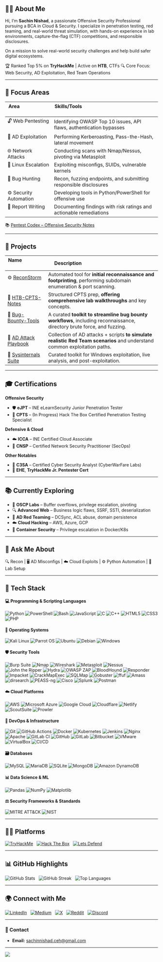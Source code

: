## 👨‍💻 About Me

Hi, I’m **Sachin Nishad**, a passionate Offensive Security Professional pursuing a BCA in Cloud & Security. I specialize in penetration testing, red teaming, and real-world threat simulation, with hands-on experience in lab environments, capture-the-flag (CTF) competitions, and responsible disclosures.

On a mission to solve real-world security challenges and help build safer digital ecosystems.

🏆 Ranked Top 5% on **TryHackMe** | Active on **HTB**, CTFs 
🔍 Core Focus: Web Security, AD Exploitation, Red Team Operations

---

## 🎯 Focus Areas

| Area                        | Skills/Tools                                                                 |
|-----------------------------|------------------------------------------------------------------------------|
| 🔓 Web Pentesting           | Identifying OWASP Top 10 issues, API flaws, authentication bypasses          |
| 🧱 AD Exploitation          | Performing Kerberoasting, Pass-the-Hash, lateral movement                    |
| 🌐 Network Attacks          | Conducting scans with Nmap/Nessus, pivoting via Metasploit                  |
| 🐧 Linux Escalation         | Exploiting misconfigs, SUIDs, vulnerable kernels                              |
| 🐞 Bug Hunting              | Recon, fuzzing endpoints, and submitting responsible disclosures            |
| ⚙️ Security Automation      | Developing tools in Python/PowerShell for offensive use                      |
| 📄 Report Writing           | Documenting findings with risk ratings and actionable remediations          |

📚 [Pentest Codex – Offensive Security Notes](https://sachin403.gitbook.io/pentestcodex)

---

## 🧪 Projects

| Name                    | Description                                                     |
|-------------------------|-----------------------------------------------------------------|
| ⚙️ [ReconStorm](https://github.com/sachin403/ReconStorm-repo)            | Automated tool for **initial reconnaissance and footprinting**, performing subdomain enumeration & port scanning.          |
| 📘 [HTB-CPTS-Notes](https://github.com/sachin403/HTB-CPTS-Notes-repo)        | Structured CPTS prep, **offering comprehensive lab walkthroughs** and key concepts.                 |
| 🧰 [Bug-Bounty-Tools](https://github.com/sachin403/Bug-Bounty-Tools-repo)      | A curated **toolkit to streamline bug bounty workflows**, including reconnaissance, directory brute force, and fuzzing.               |
| 🧠 [AD Attack Playbook](https://github.com/sachin403/AD-Attack-Playbook-repo)    | Collection of AD attacks + scripts **to simulate realistic Red Team scenarios** and understand common exploitation paths.                      |
| 🧱 [Sysinternals Suite](https://github.com/sachin403/Sysinternals-Suite-repo)   | Curated toolkit for Windows exploitation, live analysis, and post-exploitation.          |

---

## 🎓 Certifications

**Offensive Security**
* 🛡️ **eJPT** – INE eLearnSecurity Junior Penetration Tester
* 🎯 **CPTS** – (In Progress) Hack The Box Certified Penetration Testing Specialist

**Defensive & Cloud**
* ☁️ **ICCA** – INE Certified Cloud Associate
* 🔐 **CNSP** – Certified Network Security Practitioner (SecOps)

**Other Notables**
* 🧠 **C3SA** – Certified Cyber Security Analyst (CyberWarFare Labs)
* 🧰 **EHE**, **TryHackMe Jr. Pentester Cert**

---

## 📚 Currently Exploring

* 🧨 **OSCP Labs** – Buffer overflows, privilege escalation, pivoting
* 🔍 **Advanced Web** – Business logic flaws, SSRF, SSTI, deserialization
* 🧱 **AD Red Teaming** – DCSync, ACL abuse, domain persistence
* ☁️ **Cloud Hacking** – AWS, Azure, GCP
* 🐳 **Container Security** – Privilege escalation in Docker/K8s

---

## 💬 Ask Me About

🔍 Recon | 🖥️ AD Misconfigs | ☁️ Cloud Exploits | ⚙️ Python Automation | 🧪 Lab Setup

---

## 🧠 Tech Stack

#### 💻 Programming & Scripting Languages

![Python](https://img.shields.io/badge/Python-3776AB?style=for-the-badge&logo=python&logoColor=white)
![PowerShell](https://img.shields.io/badge/PowerShell-5391FE?style=for-the-badge&logo=powershell&logoColor=white)
![Bash](https://img.shields.io/badge/Bash-4EAA25?style=for-the-badge&logo=gnu-bash&logoColor=white)
![JavaScript](https://img.shields.io/badge/JavaScript-F7DF1E?style=for-the-badge&logo=javascript&logoColor=black)
![C](https://img.shields.io/badge/C-00599C?style=for-the-badge&logo=c&logoColor=white)
![C++](https://img.shields.io/badge/C%2B%2B-00599C?style=for-the-badge&logo=c%2B%2B&logoColor=white)
![HTML5](https://img.shields.io/badge/HTML5-E34F26?style=for-the-badge&logo=html5&logoColor=white)
![CSS3](https://img.shields.io/badge/CSS3-1572B6?style=for-the-badge&logo=css3&logoColor=white)
![PHP](https://img.shields.io/badge/PHP-777BB4?style=for-the-badge&logo=php&logoColor=white)

#### 🐧 Operating Systems

![Kali Linux](https://img.shields.io/badge/Kali_Linux-557C94?style=for-the-badge&logo=kalilinux&logoColor=white)
![Parrot OS](https://img.shields.io/badge/Parrot_OS-1F1F1F?style=for-the-badge&logo=parrotsecurity&logoColor=white)
![Ubuntu](https://img.shields.io/badge/Ubuntu-E95420?style=for-the-badge&logo=ubuntu&logoColor=white)
![Debian](https://img.shields.io/badge/Debian-A80030?style=for-the-badge&logo=debian&logoColor=white)
![Windows](https://img.shields.io/badge/Windows-0078D6?style=for-the-badge&logo=windows&logoColor=white)

#### 🛡️ Security Tools

![Burp Suite](https://img.shields.io/badge/Burp_Suite-FF7139?style=for-the-badge&logo=burpsuite&logoColor=white)
![Nmap](https://img.shields.io/badge/Nmap-00599C?style=for-the-badge&logo=nmap&logoColor=white)
![Wireshark](https://img.shields.io/badge/Wireshark-1679A7?style=for-the-badge&logo=wireshark&logoColor=white)
![Metasploit](https://img.shields.io/badge/Metasploit-000000?style=for-the-badge&logo=metasploit&logoColor=white)
![Nessus](https://img.shields.io/badge/Nessus-00B5CC?style=for-the-badge&logo=tenable&logoColor=white)
![John the Ripper](https://img.shields.io/badge/John_the_Ripper-A8B9CC?style=for-the-badge&logoColor=white)
![Hydra](https://img.shields.io/badge/Hydra-000000?style=for-the-badge&logoColor=white)
![OWASP ZAP](https://img.shields.io/badge/OWASP_ZAP-040404?style=for-the-badge&logo=OWASP&logoColor=white)
![BloodHound](https://img.shields.io/badge/BloodHound-F03026?style=for-the-badge&logo=bloodhound&logoColor=white)
![Responder](https://img.shields.io/badge/Responder-E44D26?style=for-the-badge&logo=responder&logoColor=white)
![Impacket](https://img.shields.io/badge/Impacket-046623?style=for-the-badge&logo=impacket&logoColor=white)
![CrackMapExec](https://img.shields.io/badge/CrackMapExec-009688?style=for-the-badge&logo=crackmapexec&logoColor=white)
![SQLMap](https://img.shields.io/badge/SQLMap-663399?style=for-the-badge&logo=sqlmap&logoColor=white)
![Gobuster](https://img.shields.io/badge/Gobuster-0C82D7?style=for-the-badge&logo=gobuster&logoColor=white)
![ffuf](https://img.shields.io/badge/ffuf-2C2C2C?style=for-the-badge&logoColor=white)
![Amass](https://img.shields.io/badge/Amass-4D4D4D?style=for-the-badge&logoColor=white)
![dirsearch](https://img.shields.io/badge/dirsearch-666666?style=for-the-badge&logoColor=white)
![PEASS-ng](https://img.shields.io/badge/PEASS--ng-888888?style=for-the-badge&logoColor=white)
![Cisco](https://img.shields.io/badge/Cisco-1BA0D7?style=for-the-badge&logo=cisco&logoColor=white)
![Splunk](https://img.shields.io/badge/Splunk-000000?style=for-the-badge&logo=splunk&logoColor=white)
![Postman](https://img.shields.io/badge/Postman-FF6C37?style=for-the-badge&logo=postman&logoColor=white)


#### ☁️ Cloud Platforms

![AWS](https://img.shields.io/badge/AWS-232F3E?style=for-the-badge&logo=amazon-aws&logoColor=white)
![Microsoft Azure](https://img.shields.io/badge/Azure-0078D4?style=for-the-badge&logo=microsoftazure&logoColor=white)
![Google Cloud](https://img.shields.io/badge/Google_Cloud-4285F4?style=for-the-badge&logo=googlecloud&logoColor=white)
![Cloudflare](https://img.shields.io/badge/Cloudflare-F38020?style=for-the-badge&logo=Cloudflare&logoColor=white)
![Netlify](https://img.shields.io/badge/Netlify-00C7B7?style=for-the-badge&logo=netlify&logoColor=white)
![ScoutSuite](https://img.shields.io/badge/ScoutSuite-267980?style=for-the-badge&logo=scoutsuite&logoColor=white)
![Prowler](https://img.shields.io/badge/Prowler-4D78E0?style=for-the-badge&logo=prowler&logoColor=white)

#### 🔁 DevOps & Infrastructure

![Git](https://img.shields.io/badge/Git-F05032?style=for-the-badge&logo=git&logoColor=white)
![GitHub Actions](https://img.shields.io/badge/GitHub_Actions-2088FF?style=for-the-badge&logo=githubactions&logoColor=white)
![Docker](https://img.shields.io/badge/Docker-2496ED?style=for-the-badge&logo=docker&logoColor=white)
![Kubernetes](https://img.shields.io/badge/Kubernetes-326CE5?style=for-the-badge&logo=kubernetes&logoColor=white)
![Jenkins](https://img.shields.io/badge/Jenkins-D24939?style=for-the-badge&logo=jenkins&logoColor=white)
![Nginx](https://img.shields.io/badge/Nginx-009639?style=for-the-badge&logo=nginx&logoColor=white)
![Apache](https://img.shields.io/badge/Apache-D22128?style=for-the-badge&logo=apache&logoColor=white)
![GitLab CI](https://img.shields.io/badge/GitLab_CI-FC6D26?style=for-the-badge&logo=gitlab&logoColor=white)
![GitHub](https://img.shields.io/badge/GitHub-181717?style=for-the-badge&logo=github&logoColor=white)
![GitLab](https://img.shields.io/badge/GitLab-330F63?style=for-the-badge&logo=gitlab&logoColor=white)
![Bitbucket](https://img.shields.io/badge/Bitbucket-0052CC?style=for-the-badge&logo=bitbucket&logoColor=white)
![VMware](https://img.shields.io/badge/VMware-607D8B?style=for-the-badge&logo=vmware&logoColor=white)
![VirtualBox](https://img.shields.io/badge/VirtualBox-183A61?style=for-the-badge&logo=virtualbox&logoColor=white)
![CI/CD](https://img.shields.io/badge/CI%2FCD-007ACC?style=for-the-badge&logo=azuredevops&logoColor=white)

#### 🗃️ Databases

![MySQL](https://img.shields.io/badge/MySQL-4479A1?style=for-the-badge&logo=mysql&logoColor=white)
![MariaDB](https://img.shields.io/badge/MariaDB-003545?style=for-the-badge&logo=mariadb&logoColor=white)
![SQLite](https://img.shields.io/badge/SQLite-003B57?style=for-the-badge&logo=sqlite&logoColor=white)
![MongoDB](https://img.shields.io/badge/MongoDB-47A248?style=for-the-badge&logo=mongodb&logoColor=white)
![Amazon DynamoDB](https://img.shields.io/badge/DynamoDB-4053D6?style=for-the-badge&logo=amazon-dynamodb&logoColor=white)

#### 📊 Data Science & ML

![Pandas](https://img.shields.io/badge/Pandas-150458?style=for-the-badge&logo=pandas&logoColor=white)
![NumPy](https://img.shields.io/badge/NumPy-013243?style=for-the-badge&logo=numpy&logoColor=white)
![Matplotlib](https://img.shields.io/badge/Matplotlib-11557C?style=for-the-badge&logo=matplotlib&logoColor=white)

#### ⚖️ Security Frameworks & Standards

![MITRE ATT&CK](https://img.shields.io/badge/MITRE_ATT&CK-003366?style=for-the-badge&logo=mitre-att-ck&logoColor=white)
![NIST](https://img.shields.io/badge/NIST-005696?style=for-the-badge&logo=nist&logoColor=white)

---

## 🧑‍💻 Platforms

[![TryHackMe](https://tryhackme-badges.s3.amazonaws.com/sachin403.png)](https://tryhackme.com/p/2162848)  
[![Hack The Box](https://img.shields.io/badge/HackTheBox-111927?style=for-the-badge&logo=hackthebox&logoColor=9FEF00)](https://app.hackthebox.com/profile/383903)  
[![Lets Defend](https://img.shields.io/badge/LetsDefend-2D62ED?style=for-the-badge&logoColor=white)](https://app.letsdefend.io/user/sachin403)

---

## 📊 GitHub Highlights

![GitHub Stats](https://github-readme-stats.vercel.app/api?username=sachinn403&theme=dark&hide_border=false&include_all_commits=true&count_private=true)  
![GitHub Streak](https://github-readme-streak-stats.herokuapp.com/?user=sachinn403&theme=dark&hide_border=false)  
![Top Languages](https://github-readme-stats.vercel.app/api/top-langs/?username=sachinn403&theme=dark&layout=compact&include_all_commits=true&count_private=true)

---

## 🌍 Connect with Me

[![LinkedIn](https://img.shields.io/badge/LinkedIn-%230077B5.svg?logo=linkedin&logoColor=white)](https://linkedin.com/in/sachin403)  
[![Medium](https://img.shields.io/badge/Medium-12100E?logo=medium&logoColor=white)](https://medium.com/@Sachin403)  
[![X](https://img.shields.io/badge/X-black.svg?logo=X&logoColor=white)](https://x.com/sachinn403)  
[![Reddit](https://img.shields.io/badge/Reddit-FF4500?style=for-the-badge&logo=reddit&logoColor=white)](https://www.reddit.com/user/sachin403/)  
[![Discord](https://img.shields.io/badge/Discord-5865F2?style=for-the-badge&logo=discord&logoColor=white)](https://discord.com/users/1185182924971200552)

---

### 📧 Contact

* **Email:** [sachinnishad.ceh@gmail.com](mailto:sachinnishad.ceh@gmail.com)

---

[![](https://visitcount.itsvg.in/api?id=sachinn403&icon=0&color=0)](https://visitcount.itsvg.in)
